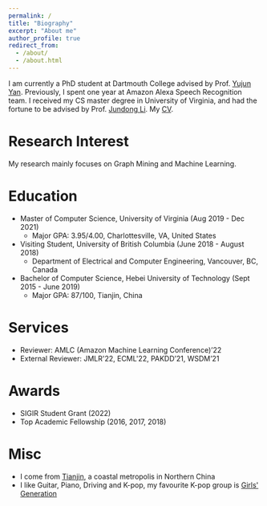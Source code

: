 ```yaml
---
permalink: /
title: "Biography"
excerpt: "About me"
author_profile: true
redirect_from: 
  - /about/
  - /about.html
---
```

I am currently a PhD student at Dartmouth College advised by Prof. [Yujun Yan](https://sites.google.com/umich.edu/yujunyan/home).
Previously, I spent one year at Amazon Alexa Speech Recognition team. I received my CS master degree in University of Virginia, and had the fortune to be advised by Prof. [Jundong Li](http://www.ece.virginia.edu/~jl6qk/). My [CV](https://tttae.github.io/zheng_huang_cv.pdf).


Research Interest
===
My research mainly focuses on Graph Mining and Machine Learning.

Education
===
* Master of Computer Science, University of Virginia (Aug 2019 - Dec 2021)
  * Major GPA: 3.95/4.00, Charlottesville, VA, United States
* Visiting Student, University of British Columbia (June 2018 - August 2018)
  * Department of Electrical and Computer Engineering, Vancouver, BC, Canada 
* Bachelor of Computer Science, Hebei University of Technology (Sept 2015 - June 2019)
  * Major GPA: 87/100, Tianjin, China
 
 <!--
Programming
===
* Programming in Python/Java/C++/C/R/Javascript/HTML/CSS/SQL/ MATLAB
* Skillful in PyTorch/TensorFlow/Scikit-learn/Latex   
-->

Services
===
* Reviewer: AMLC (Amazon Machine Learning Conference)’22
* External Reviewer: JMLR'22, ECML'22, PAKDD’21, WSDM’21

Awards
===
* SIGIR Student Grant (2022)
* Top Academic Fellowship (2016, 2017, 2018)

Misc
===
* I come from [Tianjin](https://en.wikipedia.org/wiki/Tianjin), a coastal metropolis in Northern China
* I like Guitar, Piano, Driving and K-pop, my favourite K-pop group is [Girls' Generation](https://en.wikipedia.org/wiki/Girls%27_Generation)

<body> 
 <div align="left">

<script type='text/javascript' id='clustrmaps' src='//cdn.clustrmaps.com/map_v2.js?cl=ffffff&w=500&t=n&d=i_vS7yVc7igJx0i6aeUshfneF7fgbXZA48Cf6bC_Jn8&co=2d78ad&ct=ffffff&cmo=3acc3a&cmn=ff5353'></script>
   </div>
</body>


